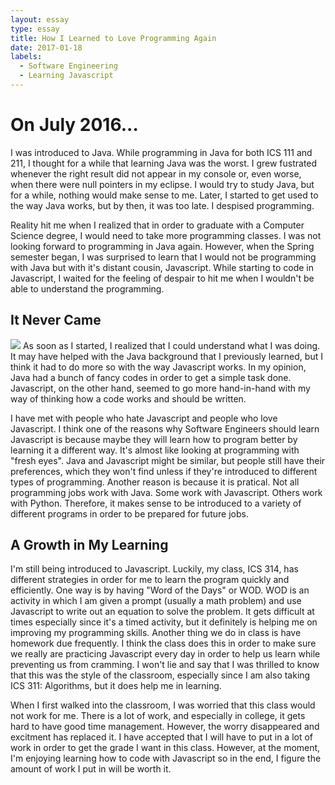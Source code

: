 ```yaml
---
layout: essay
type: essay
title: How I Learned to Love Programming Again
date: 2017-01-18
labels:
  - Software Engineering
  - Learning Javascript
---
```


# On July 2016...
I was introduced to Java.  While programming in Java for both ICS 111 and 211, I thought for a while that learning Java was the worst.  I grew fustrated whenever the right result did not appear in my console or, even worse, when there were null pointers in my eclipse.  I would try to study Java, but for a while, nothing would make sense to me.  Later, I started to get used to the way Java works, but by then, it was too late.  I despised programming.

Reality hit me when I realized that in order to graduate with a Computer Science degree, I would need to take more programming classes.  I was not looking forward to programming in Java again.  However, when the Spring semester began, I was surprised to learn that I would not be programming with Java but with it's distant cousin, Javascript.  While starting to code in Javascript, I waited for the feeling of despair to hit me when I wouldn't be able to understand the programming.

## It Never Came
<img class="ui medium right floated rounded image" src="https://coderanch.com/t/456377/a/401/javascript-java.jpg">
As soon as I started, I realized that I could understand what I was doing.  It may have helped with the Java background that I previously learned, but I think it had to do more so with the way Javascript works.  In my opinion, Java had a bunch of fancy codes in order to get a simple task done.  Javascript, on the other hand, seemed to go more hand-in-hand with my way of thinking how a code works and should be written.

I have met with people who hate Javascript and people who love Javascript.  I think one of the reasons why Software Engineers should learn Javascript is because maybe they will learn how to program better by learning it a different way.  It's almost like looking at programming with "fresh eyes".  Java and Javascript might be similar, but people still have their preferences, which they won't find unless if they're introduced to different types of programming.  Another reason is because it is pratical.  Not all programming jobs work with Java.  Some work with Javascript.  Others work with Python.  Therefore, it makes sense to be introduced to a variety of different programs in order to be prepared for future jobs.

## A Growth in My Learning
I'm still being introduced to Javascript.  Luckily, my class, ICS 314, has different strategies in order for me to learn the program quickly and efficiently.  One way is by having "Word of the Days" or WOD.  WOD is an activity in which I am given a prompt (usually a math problem) and use Javascript to write out an equation to solve the problem.  It gets difficult at times especially since it's a timed activity, but it definitely is helping me on improving my programming skills.  Another thing we do in class is have homework due frequently.  I think the class does this in order to make sure we really are practicing Javascript every day in order to help us learn while preventing us from cramming.  I won't lie and say that I was thrilled to know that this was the style of the classroom, especially since I am also taking ICS 311: Algorithms, but it does help me in learning.

When I first walked into the classroom, I was worried that this class would not work for me.  There is a lot of work, and especially in college, it gets hard to have good time management.  However, the worry disappeared and excitment has replaced it.  I have accepted that I will have to put in a lot of work in order to get the grade I want in this class.  However, at the moment, I'm enjoying learning how to code with Javascript so in the end, I figure the amount of work I put in will be worth it.
